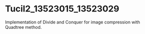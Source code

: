 # Tucil2_13523015_13523029
 Implementation of Divide and Conquer for image compression with Quadtree method.
